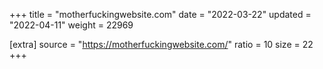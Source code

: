 +++
title = "motherfuckingwebsite.com"
date = "2022-03-22"
updated = "2022-04-11"
weight = 22969

[extra]
source = "https://motherfuckingwebsite.com/"
ratio = 10
size = 22
+++
